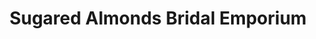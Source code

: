 ---
title: "Sugared Almonds Bridal Emporium"
url: /barnoldswick/sugared-almonds-bridal-emporium/
shop: Kleidung
---